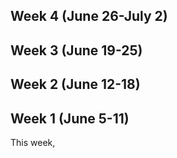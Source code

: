 ## Week 4 (June 26-July 2)


## Week 3 (June 19-25)

## Week 2 (June 12-18)

## Week 1 (June 5-11)
This week, 